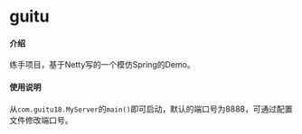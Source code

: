 # guitu

#### 介绍
练手项目，基于Netty写的一个模仿Spring的Demo。

#### 使用说明
从`com.guitu18.MyServer`的`main()`即可启动，默认的端口号为8888，可通过配置文件修改端口号。
